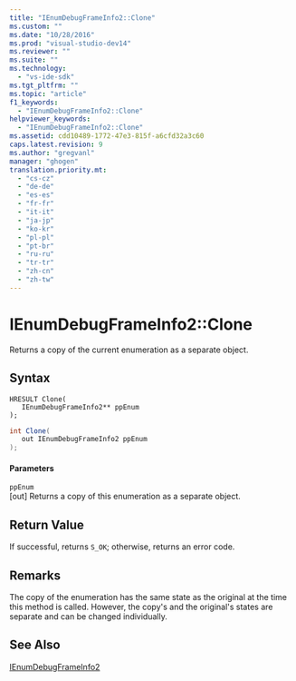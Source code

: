 ```yaml
---
title: "IEnumDebugFrameInfo2::Clone"
ms.custom: ""
ms.date: "10/28/2016"
ms.prod: "visual-studio-dev14"
ms.reviewer: ""
ms.suite: ""
ms.technology: 
  - "vs-ide-sdk"
ms.tgt_pltfrm: ""
ms.topic: "article"
f1_keywords: 
  - "IEnumDebugFrameInfo2::Clone"
helpviewer_keywords: 
  - "IEnumDebugFrameInfo2::Clone"
ms.assetid: cdd10489-1772-47e3-815f-a6cfd32a3c60
caps.latest.revision: 9
ms.author: "gregvanl"
manager: "ghogen"
translation.priority.mt: 
  - "cs-cz"
  - "de-de"
  - "es-es"
  - "fr-fr"
  - "it-it"
  - "ja-jp"
  - "ko-kr"
  - "pl-pl"
  - "pt-br"
  - "ru-ru"
  - "tr-tr"
  - "zh-cn"
  - "zh-tw"
---
```

# IEnumDebugFrameInfo2::Clone
Returns a copy of the current enumeration as a separate object.  
  
## Syntax  
  
```cpp#  
HRESULT Clone(  
   IEnumDebugFrameInfo2** ppEnum  
);  
```  
  
```c#  
int Clone(  
   out IEnumDebugFrameInfo2 ppEnum  
);  
```  
  
#### Parameters  
 `ppEnum`  
 [out] Returns a copy of this enumeration as a separate object.  
  
## Return Value  
 If successful, returns `S_OK`; otherwise, returns an error code.  
  
## Remarks  
 The copy of the enumeration has the same state as the original at the time this method is called. However, the copy's and the original's states are separate and can be changed individually.  
  
## See Also  
 [IEnumDebugFrameInfo2](../../../extensibility/debugger/reference/ienumdebugframeinfo2.md)